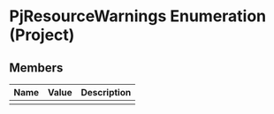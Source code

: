 
# PjResourceWarnings Enumeration (Project)

## Members



|**Name**|**Value**|**Description**|
|:-----|:-----|:-----|
||||
